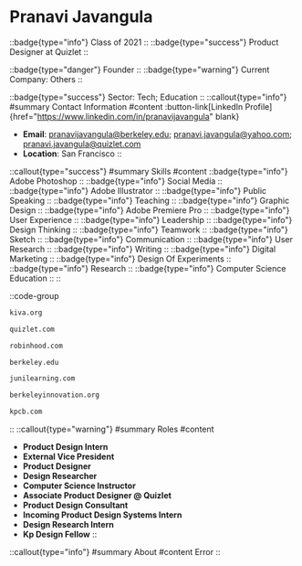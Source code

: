 # Pranavi Javangula
::badge{type="info"}
Class of 2021
::
::badge{type="success"}
Product Designer at Quizlet
::

::badge{type="danger"}
Founder
::
::badge{type="warning"}
Current Company: Others
::

::badge{type="success"}
Sector: Tech; Education
::
::callout{type="info"}
#summary
Contact Information
#content
:button-link[LinkedIn Profile]{href="https://www.linkedin.com/in/pranavijavangula" blank}
- **Email**: pranavijavangula@berkeley.edu; pranavi.javangula@yahoo.com; pranavi.javangula@quizlet.com
- **Location**: San Francisco
::

::callout{type="success"}
#summary
Skills
#content
::badge{type="info"}
Adobe Photoshop
::
::badge{type="info"}
Social Media
::
::badge{type="info"}
Adobe Illustrator
::
::badge{type="info"}
Public Speaking
::
::badge{type="info"}
Teaching
::
::badge{type="info"}
Graphic Design
::
::badge{type="info"}
Adobe Premiere Pro
::
::badge{type="info"}
User Experience
::
::badge{type="info"}
Leadership
::
::badge{type="info"}
Design Thinking
::
::badge{type="info"}
Teamwork
::
::badge{type="info"}
Sketch
::
::badge{type="info"}
Communication
::
::badge{type="info"}
User Research
::
::badge{type="info"}
Writing
::
::badge{type="info"}
Digital Marketing
::
::badge{type="info"}
Design Of Experiments
::
::badge{type="info"}
Research
::
::badge{type="info"}
Computer Science Education
::
::

::code-group
```bash [Kiva]
kiva.org
```
```bash [Quizlet]
quizlet.com
```
```bash [Robinhood]
robinhood.com
```
```bash [UC Berkeley]
berkeley.edu
```
```bash [Juni Learning]
junilearning.com
```
```bash [Berkeley Innovation]
berkeleyinnovation.org
```
```bash [Kleiner Perkins Caufield & Byers]
kpcb.com
```
::
::callout{type="warning"}
#summary
Roles
#content
- **Product Design Intern**
- **External Vice President**
- **Product Designer**
- **Design Researcher**
- **Computer Science Instructor**
- **Associate Product Designer @ Quizlet**
- **Product Design Consultant**
- **Incoming Product Design Systems Intern**
- **Design Research Intern**
- **Kp Design Fellow**
::

::callout{type="info"}
#summary
About
#content
Error
::
